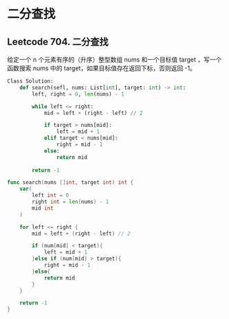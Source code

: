 # 二分查找


## Leetcode 704. 二分查找
给定一个 n 个元素有序的（升序）整型数组 nums 和一个目标值 target  ，写一个函数搜索 nums 中的 target，如果目标值存在返回下标，否则返回 -1。

<!--more-->

```python
Class Solution:
    def search(sefl, nums: List[int], target: int) -> int:
        left, right = 0, len(nums) - 1

        while left <= right:
            mid = left + (right - left) // 2

            if target > nums[mid]:
                left = mid + 1
            elif target < nums[mid]:
                right = mid - 1
            else:
                return mid
        
        return -1

```

```go
func search(nums []int, target int) int {
    var(
        left int = 0
        right int = len(nums) - 1
        mid int
    )

    for left <= right {
        mid = left + (right - left) // 2

        if (num[mid] < target){
            left = mid + 1
        }else if (num[mid] > target){
            right = mid - 1
        }else{
            return mid
        }
    }

    return -1
}

```

